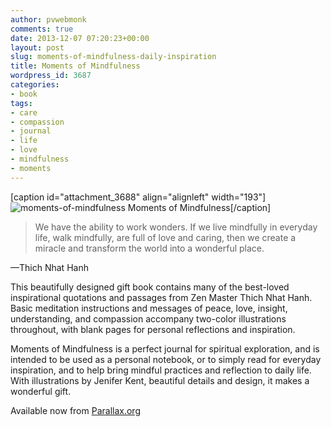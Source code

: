 ```yaml
---
author: pvwebmonk
comments: true
date: 2013-12-07 07:20:23+00:00
layout: post
slug: moments-of-mindfulness-daily-inspiration
title: Moments of Mindfulness
wordpress_id: 3687
categories:
- book
tags:
- care
- compassion
- journal
- life
- love
- mindfulness
- moments
---
```


[caption id="attachment_3688" align="alignleft" width="193"]![moments-of-mindfulness](http://plumvillage.org/wp-content/uploads/2013/12/moments-of-mindfulness.jpg) Moments of Mindfulness[/caption]


> We have the ability to work wonders. If we live mindfully in everyday life, walk mindfully, are full of love and caring, then we create a miracle and transform the world into a wonderful place.

—Thich Nhat Hanh


This beautifully designed gift book contains many of the best-loved inspirational quotations and passages from Zen Master Thich Nhat Hanh. Basic meditation instructions and messages of peace, love, insight, understanding, and compassion accompany two-color illustrations throughout, with blank pages for personal reflections and inspiration.

Moments of Mindfulness is a perfect journal for spiritual exploration, and is intended to be used as a personal notebook, or to simply read for everyday inspiration, and to help bring mindful practices and reflection to daily life. With illustrations by Jenifer Kent, beautiful details and design, it makes a wonderful gift.

Available now from [Parallax.org](http://www.parallax.org/cgi-bin/shopper.cgi?preadd=action&key=BOOKMOMJRL)


